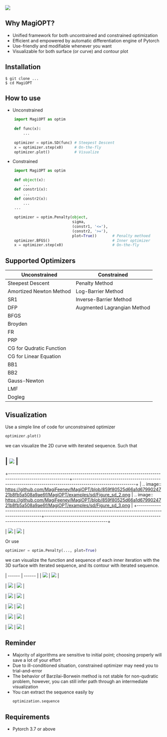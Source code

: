 
<img src="https://github.com/MagiFeeney/MagiOPT/blob/1591476bc5f5d949b051a218b3608344accae686/logo/image/logo.png">

## Why MagiOPT?

- Unified framework for both uncontrained and constrained optimization
- Efficient and empowered by automatic differentiation engine of Pytorch
- Use-friendly and modifiable whenever you want
- Visualizable for both surface (or curve) and contour plot

## Installation
```
$ git clone ...
$ cd MagiOPT
```

## How to use
- Unconstrained
```python
    import MagiOPT as optim
    
    def func(x):
        ...
        
    optimizer = optim.SD(func) # Steepest Descent
    x = optimizer.step(x0)     # On-the-fly
    optimizer.plot()           # Visualize
```

- Constrained
```python
    import MagiOPT as optim
    
    def object(x):
        ...
    def constr1(x):
        ...
    def constr2(x):
        ...
    ...
    
    optimizer = optim.Penalty(object, 
                              sigma, 
                              (constr1, '<='), 
                              (constr2, '>='), 
                              plot=True))       # Penalty methoed
    optimizer.BFGS()                            # Inner optimizer
    x = optimizer.step(x0)                      # On-the-fly
```
## Supported Optimizers
| Unconstrained | Constrained |
| ------ | ------ |
| Steepest Descent | Penalty Method |
| Amortized Newton Method | Log-Barrier Method|
| SR1 | Inverse-Barrier Method |
| DFP | Augmented Lagrangian Method |
| BFGS | 
| Broyden |
| FR |
| PRP |
| CG for Qudratic Function |
| CG for Linear Equation |
| BB1 |
| BB2 |
| Gauss-Newton |
| LMF |
| Dogleg |

## Visualization
Use a simple line of code for unconstrained optimizer
```python
optimizer.plot()
```
we can visualize the 2D curve with iterated sequence. Such that

| <img src="https://github.com/MagiFeeney/MagiOPT/blob/859f80525d66a1d6799024721b8fb5a508a9ae6f/MagiOPT/examples/sd/Figure_sd_1.png"> |
------
+------------------------------------------------------------------------------------------------------------+-------------------------------------------------------------------------------------------------------------+
| .. image:: https://github.com/MagiFeeney/MagiOPT/blob/859f80525d66a1d6799024721b8fb5a508a9ae6f/MagiOPT/examples/sd/Figure_sd_2.png    |  .. image:: https://github.com/MagiFeeney/MagiOPT/blob/859f80525d66a1d6799024721b8fb5a508a9ae6f/MagiOPT/examples/sd/Figure_sd_3.png   |
+------------------------------------------------------------------------------------------------------------+-------------------------------------------------------------------------------------------------------------+

| <img src="https://github.com/MagiFeeney/MagiOPT/blob/859f80525d66a1d6799024721b8fb5a508a9ae6f/MagiOPT/examples/sd/Figure_sd_2.png">  |  <img src="https://github.com/MagiFeeney/MagiOPT/blob/859f80525d66a1d6799024721b8fb5a508a9ae6f/MagiOPT/examples/sd/Figure_sd_3.png"> |

Or use
```python
optimizer = optim.Penalty(..., plot=True)
```
we can visualize the function and sequence of each inner iteration with the 3D surface with iterated sequence, and its contour with iterated sequence.

| ------ | ------ |
| <img src="https://github.com/MagiFeeney/MagiOPT/blob/859f80525d66a1d6799024721b8fb5a508a9ae6f/MagiOPT/examples/penalty/Figure_1.png">  |  <img src="https://github.com/MagiFeeney/MagiOPT/blob/859f80525d66a1d6799024721b8fb5a508a9ae6f/MagiOPT/examples/penalty/Figure_2.png"> |

| <img src="https://github.com/MagiFeeney/MagiOPT/blob/859f80525d66a1d6799024721b8fb5a508a9ae6f/MagiOPT/examples/penalty/Figure_3.png">  |  <img src="https://github.com/MagiFeeney/MagiOPT/blob/859f80525d66a1d6799024721b8fb5a508a9ae6f/MagiOPT/examples/penalty/Figure_4.png"> |

| <img src="https://github.com/MagiFeeney/MagiOPT/blob/859f80525d66a1d6799024721b8fb5a508a9ae6f/MagiOPT/examples/penalty/Figure_5.png">  |  <img src="https://github.com/MagiFeeney/MagiOPT/blob/859f80525d66a1d6799024721b8fb5a508a9ae6f/MagiOPT/examples/penalty/Figure_6.png"> |

| <img src="https://github.com/MagiFeeney/MagiOPT/blob/859f80525d66a1d6799024721b8fb5a508a9ae6f/MagiOPT/examples/penalty/Figure_7.png">  |  <img src="https://github.com/MagiFeeney/MagiOPT/blob/859f80525d66a1d6799024721b8fb5a508a9ae6f/MagiOPT/examples/penalty/Figure_8.png"> |

| <img src="https://github.com/MagiFeeney/MagiOPT/blob/859f80525d66a1d6799024721b8fb5a508a9ae6f/MagiOPT/examples/penalty/Figure_9.png">  |  <img src="https://github.com/MagiFeeney/MagiOPT/blob/859f80525d66a1d6799024721b8fb5a508a9ae6f/MagiOPT/examples/penalty/Figure_10.png"> |

| <img src="https://github.com/MagiFeeney/MagiOPT/blob/859f80525d66a1d6799024721b8fb5a508a9ae6f/MagiOPT/examples/penalty/Figure_11.png">  |  <img src="https://github.com/MagiFeeney/MagiOPT/blob/859f80525d66a1d6799024721b8fb5a508a9ae6f/MagiOPT/examples/penalty/Figure_12.png"> |

## Reminder
- Majority of algorithms are sensitive to initial point; choosing properly will save a lot of your effort
- Due to ill-conditioned situation, constrained optimizer may need you to trial-and-error
- The behavior of Barzilai-Borwein method is not stable for non-qudratic problem, however, you can still infer path through an intermediate visualization
- You can extract the sequence easily by
  ```python
  optimization.sequence
  ```
## Requirements
- Pytorch 3.7 or above
